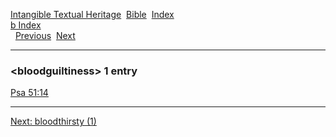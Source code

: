 [Intangible Textual Heritage](../../index)  [Bible](../index) 
[Index](index)   
[b Index](_b_)  
  [Previous](c01518)  [Next](c01520) 

------------------------------------------------------------------------

### &lt;bloodguiltiness&gt; 1 entry

[Psa 51:14](../kjv/psa051.htm#014)  

------------------------------------------------------------------------

[Next: bloodthirsty (1)](c01520)
